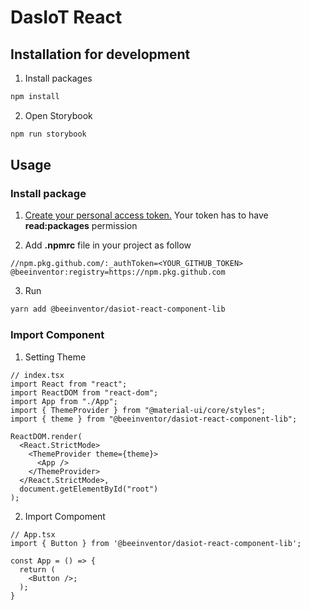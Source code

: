 # DasIoT React

## Installation for development

1. Install packages

```sh
npm install
```
2. Open Storybook

```sh
npm run storybook
```

## Usage

###  Install package
1. [Create your personal access token.](https://docs.github.com/en/github/authenticating-to-github/keeping-your-account-and-data-secure/creating-a-personal-access-token)
Your token has to have **read:packages** permission

2. Add **.npmrc** file in your project as follow
```
//npm.pkg.github.com/:_authToken=<YOUR_GITHUB_TOKEN>
@beeinventor:registry=https://npm.pkg.github.com
```
3. Run

```sh
yarn add @beeinventor/dasiot-react-component-lib
```

### Import Component
1. Setting Theme
```tsx
// index.tsx
import React from "react";
import ReactDOM from "react-dom";
import App from "./App";
import { ThemeProvider } from "@material-ui/core/styles";
import { theme } from "@beeinventor/dasiot-react-component-lib";

ReactDOM.render(
  <React.StrictMode>
    <ThemeProvider theme={theme}>
      <App />
    </ThemeProvider>
  </React.StrictMode>,
  document.getElementById("root")
);
```

2. Import Compoment
```tsx
// App.tsx
import { Button } from '@beeinventor/dasiot-react-component-lib';

const App = () => {
  return (
    <Button />;
  );
}
```
